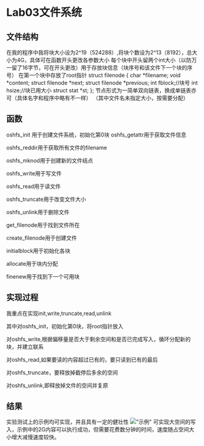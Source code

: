# Lab03文件系统
## 文件结构
在我的程序中我将块大小设为2^19（524288）,将块个数设为2^13（8192），总大小为4G，具体可在函数开头更改各参数大小
每个块中开头留两个int大小（以防万一留了16字节，可在开头更改）用于存放块信息（块序号和该文件下一个块的序号）
在第一个块中存放了root指针
struct filenode {
	char *filename;
	void *content;
  struct filenode *next;
	struct filenode *previous;
	int fblock;//块号 
	int hsize;//块已用大小 
	struct stat *st;
};
节点形式为一简单双向链表，换成单链表亦可（具体名字和程序中略有不一样）
（其中文件名未指定大小，按需要分配）
## 函数
oshfs_init 用于创建文件系统，初始化第0块 oshfs_getattr用于获取文件信息

oshfs_reddir用于获取所有文件的filename

oshfs_mknod用于创建新的文件结点

oshfs_write用于写文件

oshfs_read用于读文件

oshfs_truncate用于改变文件大小

oshfs_unlink用于删除文件

get_filenode用于找到文件所在

create_filenode用于创建文件

initialblock用于初始化各块

allocate用于块内分配

finenew用于找到下一个可用块
## 实现过程
我重点在实现init,write,truncate,read,unlink

其中对oshfs_init，初始化第0块，将root指针放入

对oshfs_write,根据偏移量是否大于剩余空间和是否已完成写入，循环分配新的块，并建立联系

对oshfs_read,如果要读的内容超过已有的，要只读到已有的最后

对oshfs_truncate，要释放掉截停后多余的空间

对oshfs_unlink,即释放掉文件的空间并复原
## 结果
实验测试上的示例均可实现，并且具有一定的健壮性
!["示例"](https://raw.githubusercontent.com/wtx1999/pics/master/%E5%9B%BE%E7%89%871.png)
可实现大空间的写入，示例中的2G内容可以执行成功，但需要花费数分钟的时间，速度随占空间大小增大减慢速度较快。
